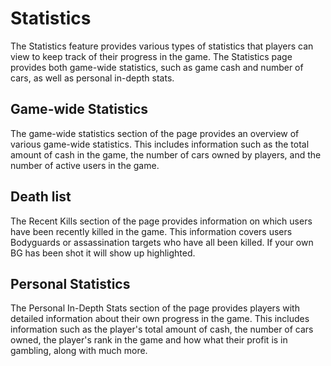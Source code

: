 # Statistics

The Statistics feature provides various types of statistics that players can view to keep track of their progress in the game. The Statistics page provides both game-wide statistics, such as game cash and number of cars, as well as personal in-depth stats.

## Game-wide Statistics
The game-wide statistics section of the page provides an overview of various game-wide statistics. This includes information such as the total amount of cash in the game, the number of cars owned by players, and the number of active users in the game.

## Death list
The Recent Kills section of the page provides information on which users have been recently killed in the game. This information covers users Bodyguards or assassination targets who have all been killed. If your own BG has been shot it will show up highlighted.

## Personal Statistics
The Personal In-Depth Stats section of the page provides players with detailed information about their own progress in the game. This includes information such as the player's total amount of cash, the number of cars owned, the player's rank in the game and how what their profit is in gambling, along with much more.

